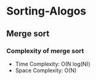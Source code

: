 # Sorting-Alogos

## Merge sort
### Complexity of merge sort
- Time Complexity: O(N log(N))
- Space Complexity: O(N)
